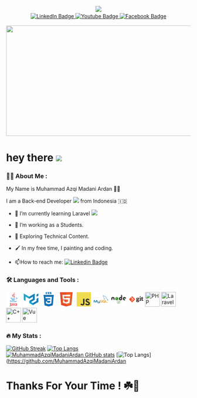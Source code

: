 <div id="header" align="center">
  <img src="https://media4.giphy.com/media/RN8FdaB6T1bkkI5n4I/giphy.gif" width="100"/>
</div>
<div id="badges" align="center">
  <a href="https://id.linkedin.com/in/muhammad-azqi-madani-ardan-06013b277">
    <img src="https://img.shields.io/badge/LinkedIn-blue?style=for-the-badge&logo=linkedin&logoColor=white" alt="LinkedIn Badge"/>
  </a>
  <a href="your-youtube-URL">
    <img src="https://img.shields.io/badge/YouTube-red?style=for-the-badge&logo=youtube&logoColor=white" alt="Youtube Badge"/>
  </a>
  <a href="your-facebook-URL">
    <img src="https://img.shields.io/badge/Facebook-blue?style=for-the-badge&logo=facebook&logoColor=white" alt="Facebook Badge"/>
  </a>
</div>
<div align="center">
  <img src="https://komarev.com/ghpvc/?username=MuhammadAzqiMadaniArdan&style=flat-square&color=blue" alt=""/>
</div>

<div align="center">
  <img src="https://media0.giphy.com/media/eg4q8ka6zQuQ2qgKwe/giphy.gif" width="600" height="300"/>
</div>

<h1>
  hey there
  <img src="https://media.giphy.com/media/hvRJCLFzcasrR4ia7z/giphy.gif" width="30px"/>
</h1>

### :man_technologist: About Me :
My Name is Muhammad Azqi Madani Ardan 👨‍🦱

I am a Back-end Developer <img src="https://media.giphy.com/media/WUlplcMpOCEmTGBtBW/giphy.gif" width="30"> from Indonesia :indonesia:

- :tea: I’m currently learning Laravel <img src="https://logospng.org/download/laravel/logo-laravel-icon-1024.png" width="30">

- :telescope: I’m working as a Students.

- :seedling: Exploring Technical Content.

- :paintbrush: In my free time, I painting and coding.

- :mailbox:How to reach me: [![Linkedin Badge](https://img.shields.io/badge/-Azqi-blue?style=flat&logo=Linkedin&logoColor=white)](https://id.linkedin.com/in/muhammad-azqi-madani-ardan-06013b277)

### :hammer_and_wrench: Languages and Tools :
<div>
  <img src="https://github.com/devicons/devicon/blob/master/icons/java/java-original-wordmark.svg" title="Java" alt="Java" width="40" height="40"/>&nbsp;
<!--   <img src="https://github.com/devicons/devicon/blob/master/icons/react/react-original-wordmark.svg" title="React" alt="React" width="40" height="40"/>&nbsp; -->
<!--   <img src="https://github.com/devicons/devicon/blob/master/icons/spring/spring-original-wordmark.svg" title="Spring" alt="Spring" width="40" height="40"/>&nbsp; -->
  <img src="https://github.com/devicons/devicon/blob/master/icons/materialui/materialui-original.svg" title="Material UI" alt="Material UI" width="40" height="40"/>&nbsp;
<!--   <img src="https://github.com/devicons/devicon/blob/master/icons/flutter/flutter-original.svg" title="Flutter" alt="Flutter" width="40" height="40"/>&nbsp; -->
<!--   <img src="https://github.com/devicons/devicon/blob/master/icons/redux/redux-original.svg" title="Redux" alt="Redux " width="40" height="40"/>&nbsp; -->
  <img src="https://github.com/devicons/devicon/blob/master/icons/css3/css3-plain-wordmark.svg"  title="CSS3" alt="CSS" width="40" height="40"/>&nbsp;
  <img src="https://github.com/devicons/devicon/blob/master/icons/html5/html5-original.svg" title="HTML5" alt="HTML" width="40" height="40"/>&nbsp;
  <img src="https://github.com/devicons/devicon/blob/master/icons/javascript/javascript-original.svg" title="JavaScript" alt="JavaScript" width="40" height="40"/>&nbsp;
<!--   <img src="https://github.com/devicons/devicon/blob/master/icons/firebase/firebase-plain-wordmark.svg" title="Firebase" alt="Firebase" width="40" height="40"/>&nbsp; -->
<!--   <img src="https://github.com/devicons/devicon/blob/master/icons/gatsby/gatsby-original.svg" title="Gatsby"  alt="Gatsby" width="40" height="40"/>&nbsp; -->
  <img src="https://github.com/devicons/devicon/blob/master/icons/mysql/mysql-original-wordmark.svg" title="MySQL"  alt="MySQL" width="40" height="40"/>&nbsp;
  <img src="https://github.com/devicons/devicon/blob/master/icons/nodejs/nodejs-original-wordmark.svg" title="NodeJS" alt="NodeJS" width="40" height="40"/>&nbsp;
<!--   <img src="https://github.com/devicons/devicon/blob/master/icons/amazonwebservices/amazonwebservices-plain-wordmark.svg" title="AWS" alt="AWS" width="40" height="40"/>&nbsp; -->
  <img src="https://github.com/devicons/devicon/blob/master/icons/git/git-original-wordmark.svg" title="Git" **alt="Git" width="40" height="40"/>
  <img src="https://pngimg.com/uploads/php/php_PNG43.png" title="PHP" **alt="PHP" width="40" height="40"/>
  <img src="https://logospng.org/download/laravel/logo-laravel-icon-1024.png" title="Laravel" **alt="Laravel" width="40" height="40"/>
  <img src="https://images.vexels.com/media/users/3/166253/isolated/lists/14bc03b7b1c2c4e2656fd4c0a981cbbc-cpp-programming-language-icon.png" title="C++" **alt="C++" width="40" height="40"/>
  <img src="https://dwglogo.com/wp-content/uploads/2017/09/Vue_js_logo.png" title="Vue" **alt="Vue" width="40" height="40"/>
</div>

### :fire: My Stats :
[![GitHub Streak](http://github-readme-streak-stats.herokuapp.com?user=MuhammadAzqiMadaniArdan&theme=dark&background=000000)](https://git.io/streak-stats)
[![Top Langs](https://github-readme-stats.vercel.app/api/top-langs/?username=MuhammadAzqiMadaniArdan&layout=compact&theme=vision-friendly-dark)](https://github.com/anuraghazra/github-readme-stats)
<br>
[![MuhammadAzqiMadaniArdan GitHub stats](https://github-readme-stats.vercel.app/api/top-langs?username=MuhammadAzqiMadaniArdan&hide=html,scss,stylus,blade,jupyter%20notebook,python,css,shell,batchfile,dockerfile,typescript&theme=algolia&show_icons=true)](https://github.com/MuhammadAzqiMadaniArdan)
[![Top Langs](https://github-readme-stats.vercel.app/api?username=MuhammadAzqiMadaniArdan&theme=algolia&show_icons=true)](https://github.com/MuhammadAzqiMadaniArdan
<h1>
  Thanks For Your Time ! ☘️🙂 
</h1>

<br>
<!--
**MuhammadAzqiMadaniArdan/MuhammadAzqiMadaniArdan** is a ✨ _special_ ✨ repository because its `README.md` (this file) appears on your GitHub profile.

Here are some ideas to get you started:

- 🔭 I’m currently working on ...
- 🌱 I’m currently learning ...
- 👯 I’m looking to collaborate on ...
- 🤔 I’m looking for help with ...
- 💬 Ask me about ...
- 📫 How to reach me: ...
- 😄 Pronouns: ...
- ⚡ Fun fact: ...
-->
